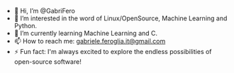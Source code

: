 - 👋 Hi, I’m @GabriFero
- 👀 I’m interested in the word of Linux/OpenSource, Machine Learning and Python.
- 🌱 I’m currently learning Machine Learning and C.
- 📫 How to reach me: gabriele.feroglia.it@gmail.com
- ⚡ Fun fact: I'm always excited to explore the endless possibilities of open-source software!


<!---
GabriFero/GabriFero is a ✨ special ✨ repository because its `README.md` (this file) appears on your GitHub profile.
You can click the Preview link to take a look at your changes.
--->
